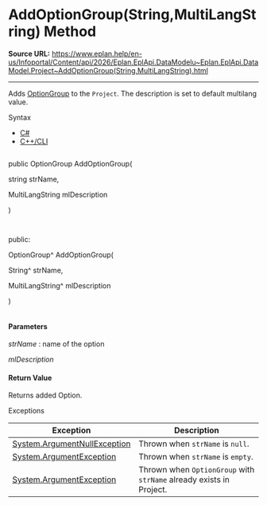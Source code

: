 # AddOptionGroup(String,MultiLangString) Method

**Source URL:** https://www.eplan.help/en-us/Infoportal/Content/api/2026/Eplan.EplApi.DataModelu~Eplan.EplApi.DataModel.Project~AddOptionGroup(String,MultiLangString).html

---

Adds [OptionGroup](Eplan.EplApi.DataModelu~Eplan.EplApi.DataModel.OptionGroup.html) to the `Project`. The description is set to default multilang value.

Syntax

- [C#](#i-syntax-CS)
- [C++/CLI](#i-syntax-CPP2005)

```
```
public OptionGroup AddOptionGroup( 

   string strName,

   MultiLangString mlDescription

)
```
```

```
```
public:

OptionGroup^ AddOptionGroup( 

   String^ strName,

   MultiLangString^ mlDescription

)
```
```

#### Parameters

*strName*
:   name of the option

*mlDescription*

#### Return Value

Returns added Option.

Exceptions

| Exception | Description |
| --- | --- |
| [System.ArgumentNullException](#) | Thrown when `strName` is `null`. |
| [System.ArgumentException](#) | Thrown when `strName` is `empty`. |
| [System.ArgumentException](#) | Thrown when `OptionGroup` with `strName` already exists in Project. |
